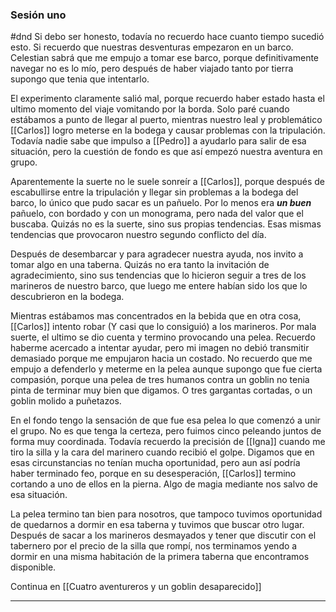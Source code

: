 ### Sesión uno
#dnd
Si debo ser honesto, todavía no recuerdo hace cuanto tiempo sucedió esto. Si recuerdo que nuestras desventuras empezaron en un barco. Celestian sabrá que me empujo a tomar ese barco, porque definitivamente navegar no es lo mío, pero después de haber viajado tanto por tierra supongo que tenia que intentarlo.

El experimento claramente salió mal, porque recuerdo haber estado hasta el ultimo momento del viaje vomitando por la borda. Solo paré cuando estábamos a punto de llegar al puerto, mientras nuestro leal y problemático [[Carlos]] logro meterse en la bodega y causar problemas con la tripulación. Todavía nadie sabe que impulso a [[Pedro]] a ayudarlo para salir de esa situación, pero la cuestión de fondo es que así empezó nuestra aventura en grupo.

Aparentemente la suerte no le suele sonreír a [[Carlos]], porque después de escabullirse entre la tripulación y llegar sin problemas a la bodega del barco, lo único que pudo sacar es un pañuelo. Por lo menos era ***un buen*** pañuelo, con bordado y con un monograma, pero nada del valor que el buscaba. Quizás no es la suerte, sino sus propias tendencias. Esas mismas tendencias que provocaron nuestro segundo conflicto del día.

Después de desembarcar y para agradecer nuestra ayuda, nos invito a tomar algo en una taberna. Quizás no era tanto la invitación de agradecimiento, sino sus tendencias que lo hicieron seguir a tres de los marineros de nuestro barco, que luego me entere habían sido los que lo descubrieron en la bodega.

Mientras estábamos mas concentrados en la bebida que en otra cosa, [[Carlos]] intento robar (Y casi que lo consiguió) a los marineros. Por mala suerte, el ultimo se dio cuenta y termino provocando una pelea. Recuerdo haberme acercado a intentar ayudar, pero mi imagen no debió transmitir demasiado porque me empujaron hacia un costado. No recuerdo que me empujo a defenderlo y meterme en la pelea aunque supongo que fue cierta compasión, porque una pelea de tres humanos contra un goblin no tenia pinta de terminar muy bien que digamos. O tres gargantas cortadas, o un goblin molido a puñetazos.

En el fondo tengo la sensación de que fue esa pelea lo que comenzó a unir el grupo. No es que tenga la certeza, pero fuimos cinco peleando juntos de forma muy coordinada. Todavía recuerdo la precisión de [[Igna]] cuando me tiro la silla y la cara del marinero cuando recibió el golpe. Digamos que en esas circunstancias no tenían mucha oportunidad, pero aun así podría haber terminado feo, porque en su desesperación, [[Carlos]] termino cortando a uno de ellos en la pierna. Algo de magia mediante nos salvo de esa situación.

La pelea termino tan bien para nosotros, que tampoco tuvimos oportunidad de quedarnos a dormir en esa taberna y tuvimos que buscar otro lugar. Después de sacar a los marineros desmayados y tener que discutir con el tabernero por el precio de la silla que rompí, nos terminamos yendo a dormir en una misma habitación de la primera taberna que encontramos disponible.

Continua en [[Cuatro aventureros y un goblin desaparecido]]

---
